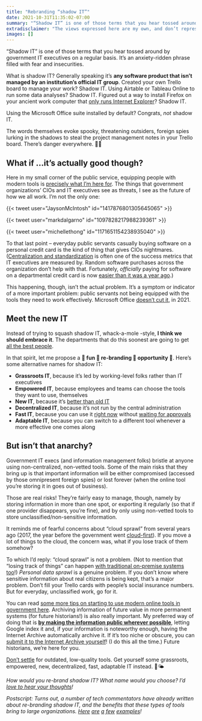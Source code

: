 ```yaml
---
title: "Rebranding “shadow IT”"
date: 2021-10-31T11:35:02-07:00
summary: "“Shadow IT” is one of those terms that you hear tossed around by government IT executives on a regular basis. It’s an anxiety-ridden phrase filled with fear and insecurities. Public servants using shadow IT isn’t the actual problem, though – instead, it’s a symptom that people aren’t being equipped with the tools they need to work effectively. I think we should embrace shadow IT instead of trying to squash it. Here are some fun re-branding efforts to help with that. "
extradisclaimer: "The views expressed here are my own, and don’t represent the opinions of my team or my employer."
images: []
---
```


“Shadow IT” is one of those terms that you hear tossed around by government IT executives on a regular basis. It’s an anxiety-ridden phrase filled with fear and insecurities. 

What is shadow IT? Generally speaking it’s **any software product that isn’t managed by an institution’s official IT group**. Created your own Trello board to manage your work? Shadow IT. Using Airtable or Tableau Online to run some data analyses? Shadow IT. Figured out a way to install Firefox on your ancient work computer that [only runs Internet Explorer](https://twitter.com/seansworkcomput/status/1078304497489764357)? Shadow IT.

Using the Microsoft Office suite installed by default? Congrats, _not_ shadow IT.

The words themselves evoke spooky, threatening outsiders, foreign spies lurking in the shadows to steal the project management notes in your Trello board. There’s danger everywhere. 🕵️‍♂️

## What if ...it’s actually good though?

Here in my small corner of the public service, equipping people with modern tools is [precisely what I’m here for](/2020/12/27/tools-that-work/). The things that government organizations’ CIOs and IT executives see as threats, I see as the future of how we all work. I’m not the only one:

{{< tweet user="JaysonMcIntosh" id="1417876801305645065" >}}

{{< tweet user="markdalgarno" id="1097828217988239361" >}}

{{< tweet user="michellethong" id="1171651154238935040" >}}

To that last point – everyday public servants casually buying software on a personal credit card is the kind of thing that gives CIOs nightmares. ([Centralization and standardization](/2020/02/04/perils-of-standardization/) is often one of the success metrics that IT executives are measured by. Random software purchases across the organization don’t help with that. Fortunately, _officially_ paying for software on a departmental credit card is now [easier than it was a year ago](/2021/07/11/paying-for-low-cost-cloud-services-on-a-departmental-credit-card/).) 

This happening, though, isn’t the actual problem. It’s a symptom or indicator of a more important problem: public servants not being equipped with the tools they need to work effectively. Microsoft Office [doesn’t cut it](https://twitter.com/mheadd/status/1313092232296177665), in 2021.

## Meet the new IT

Instead of trying to squash shadow IT, whack-a-mole -style, **I think we should embrace it**. The departments that do this soonest are going to get [all the best people](/2020/12/27/tools-that-work/). 

In that spirit, let me propose a **🎉 fun 🎉 re-branding 🎉 opportunity 🎉**. Here’s some alternative names for shadow IT:

* **Grassroots IT**, because it’s led by working-level folks rather than IT executives
* **Empowered IT**, because employees and teams can choose the tools they want to use, themselves
* **New IT**, because it’s [better than old IT](/2021/01/12/onerous-levels-of-oversight/)
* **Decentralized IT**, because it’s not run by the central administration
* **Fast IT**, because you can use it [right now](/2020/09/16/fake-cots-and-the-one-day-rule/) without [waiting for approvals](/2020/06/02/blockers-versus-enablers/)
* **Adaptable IT**, because you can switch to a different tool whenever a more effective one comes along

## But isn’t that anarchy?

Government IT execs (and information management folks) bristle at anyone using non-centralized, non-vetted tools. Some of the main risks that they bring up is that important information will be either compromised (accessed by those omnipresent foreign spies) or lost forever (when the online tool you’re storing it in goes out of business).

Those are real risks! They’re fairly easy to manage, though, namely by storing information in more than one spot, or exporting it regularly (so that if one provider disappears, you’re fine), and by only using non-vetted tools to store unclassified/non-sensitive information. 

It reminds me of fearful concerns about “cloud sprawl” from several years ago (2017, the year before the government went [cloud-first](https://www.canada.ca/en/government/system/digital-government/digital-government-innovations/cloud-services/government-canada-cloud-adoption-strategy.html#toc6)). If you move a lot of things to the cloud, the concern was, what if you lose track of them somehow? 

To which I’d reply: “cloud sprawl” is not a problem. (Not to mention that “losing track of things” can happen [with traditional on-premise systems too](https://www.theregister.com/2001/04/12/missing_novell_server_discovered_after/)!) _Personal data sprawl_ is a genuine problem. If you don’t know where sensitive information about real citizens is being kept, that’s a major problem. Don’t fill your Trello cards with people’s social insurance numbers. But for everyday, unclassified work, go for it. 

You can read [some more tips on starting to use modern online tools in government here](https://shoulditbeblockedinmydepartment.ca/). Archiving information of future value in more permanent systems (for future historians!) is also really important. My preferred way of doing that is **[by making the information public wherever possible](/2021/10/24/if-its-not-public-does-it-even-matter/)**, letting Google index it and, if your information is noteworthy enough, having the Internet Archive automatically archive it. If it’s too niche or obscure, you can [submit it to the Internet Archive yourself](https://web.archive.org/save)! (I do this all the time.) Future historians, we’re here for you. 

[Don’t settle](/2020/05/20/the-cycle-of-bad-government-software/) for outdated, low-quality tools. Get yourself some grassroots, empowered, new, decentralized, fast, adaptable IT instead. 🌻🌤

_How would you re-brand shadow IT? What name would you choose? I’d [love to hear your thoughts](https://twitter.com/sboots)!_

<p><em>Postscript: Turns out, a number of tech commentators have already written about re-branding shadow IT,&nbsp;and the benefits that  these types of tools bring to large organizations. <a href="https://www.forbes.com/sites/centurylink/2015/05/04/why-cios-should-be-happy-about-shadow-it/" target="_blank">Here</a> <a href="https://www.cmswire.com/digital-workplace/bringing-shadow-it-into-the-light/" target="_blank">are</a> <a href="https://cxounplugged.com/2017/02/distributed-it-shadow-it-rebranded/" target="_blank">a</a> <a href="https://www.theregister.com/2016/11/21/its_not_shadow_it_its_selfstarting_it/" target="_blank">few</a> <a href="https://www.reworked.co/digital-workplace/why-shadow-it-is-your-best-friend-in-the-digital-workplace/" target="_blank">examples</a>!</em></p>
